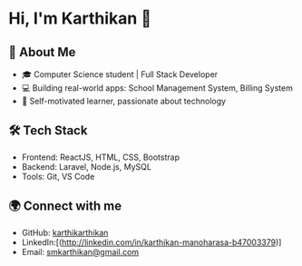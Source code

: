 # Hi, I'm Karthikan 👋

## 🚀 About Me

- 🎓 Computer Science student | Full Stack Developer
- 💻 Building real-world apps: School Management System, Billing System
- 🌟 Self-motivated learner, passionate about technology

## 🛠️ Tech Stack

- Frontend: ReactJS, HTML, CSS, Bootstrap
- Backend: Laravel, Node.js, MySQL
- Tools: Git, VS Code

## 🌍 Connect with me

- GitHub: [karthikarthikan](https://github.com/karthikarthikan)
- LinkedIn:[(http://linkedin.com/in/karthikan-manoharasa-b47003379)]
- Email: smkarthikan@gmail.com

